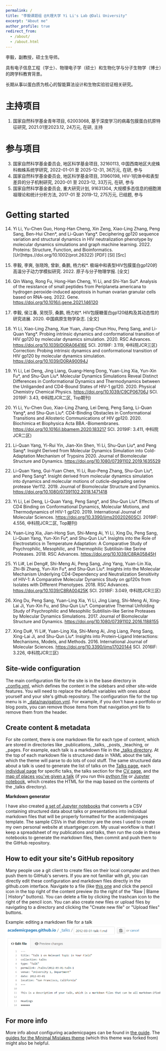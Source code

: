 ```yaml
---
permalink: /
title: "李毅课题组 @大理大学 Yi Li's Lab @Dali University"
excerpt: "About me"
author_profile: true
redirect_from: 
  - /about/
  - /about.html
---
```




李毅，副教授，硕士生导师。

具有电子信息工程（学士）、物理电子学（硕士）和生物化学与分子生物学（博士）的跨学科教育背景。

长期从事以蛋白质为核心的智能算法设计和生物实验验证相关研究。

主持项目
======
1. 国家自然科学基金青年项目, 62003068, 基于深度学习的病毒包膜蛋白抗原特征研究, 2021.01至2023.12, 24万元, 在研, 主持

参与项目
======
3. 国家自然科学基金委员会, 地区科学基金项目, 32160113, 中国西南地区大疣蛛科蜘蛛系统学研究, 2022-01-01 至 2025-12-31, 36万元, 在研, 参与
2. 国家自然科学基金委员会, 地区科学基金项目, 31960198, HIV-1抗体中和表型差异的分子机制研究, 2020-01 至 2023-12, 33万元, 在研, 参与
1. 国家自然科学基金委员会, 重大研究计划, 91631304, 大规模多态信息的细胞溯祖理论和统计分析方法, 2017-01 至 2019-12, 275万元, 已结题, 参与

Getting started
======
14. Yi Li, Yu-Chen Guo, Hong-Han Cheng, Xin Zeng, Xiao-Ling Zhang, Peng Sang, Ben-Hui Chen*, and Li-Quan Yang*. Deciphering gp120 sequence variation and structural dynamics in HIV neutralization phenotype by molecular dynamics simulations and graph machine learning. 2022. Proteins: Structure, Function, and Bioinformatics. [Url]https.//doi.org/10.1002/prot.26322) [PDF] [SI] [Src] 

13. 李毅, 李爽, 张晓玲, 曾新, 桑鹏, 杨力权*. 极端中和表型HIV包膜蛋白gp120的高温分子动力学模拟研究. 2022. 原子与分子物理学报. [全文]

12. Qin Wang, Rong Fu, Hong-Han Cheng, Yi Li, and Shi-Yan Sui*. Analysis of the resistance of small peptides from Periplaneta americana to hydrogen peroxide-induced apoptosis in human ovarian granular cells based on RNA-seq. 2022. Gene. https://doi.org/10.1016/j.gene.2021.146120

11. 李毅, 侯江春, 吴悦莎, 桑鹏, 杨力权*. HIV包膜糖蛋白gp120结构及其动态性的研究进展. 2020. 中国病原生物学杂志. [全文]

10. Yi Li, Xiao-Ling Zhang, Xue Yuan, Jiang-Chun Hou, Peng Sang, and Li-Quan Yang*. Probing intrinsic dynamics and conformational transition of HIV gp120 by molecular dynamics simulation. 2020. RSC Advances. https://doi.org/10.1039/D0RA06416E SCI. 2019IF: 3.119, 中科院JCR三区) 
Correction: Probing intrinsic dynamics and conformational transition of HIV gp120 by molecular dynamics simulation. https://doi.org/10.1039/D0RA90094J

9. Yi Li, Lei Deng, Jing Liang, Guang-Heng Dong, Yuan-Ling Xia, Yun-Xin Fu*, and Shu-Qun Liu*. Molecular Dynamics Simulations Reveal Distinct Differences in Conformational Dynamics and Thermodynamics between the Unliganded and CD4-Bound States of HIV-1 gp120. 2020. Physical Chemistry Chemical Physics. https://doi.org/10.1039/C9CP06706J SCI. 2019IF: 3.43, 中科院JCR二区, Top期刊) 

8. Yi Li, Yu-Chen Guo, Xiao-Ling Zhang, Lei Deng, Peng Sang, Li-Quan Yang*, and Shu-Qun Liu*. CD4-Binding Obstacles in Conformational Transitions and Allosteric Communications of HIV gp120. 2020. Biochimica et Biophysica Acta BBA.-Biomembranes. https://doi.org/10.1016/j.bbamem.2020.183217 SCI. 2019IF: 3.411, 中科院JCR二区) 

7. Li-Quan Yang, Yi-Rui Yin, Jian-Xin Shen, Yi Li, Shu-Qun Liu*, and Peng Sang*. Insight Derived from Molecular Dynamics Simulation into Cold-Adaptation Mechanism of Trypsins 2020. Journal of Biomolecular Structure and Dynamics. https://doi.org/10.1080/07391102.2019.1635529

6. Li-Quan Yang, Gui-Yuan Chen, Yi Li, Ruo-Peng Zhang, Shu-Qun Liu*, and Peng Sang*. Insight derived from molecular dynamics simulation into dynamics and molecular motions of cuticle-degrading serine protease Ver112. 2019. Journal of Biomolecular Structure and Dynamics. https://doi.org/10.1080/07391102.2018.1471418

5. Yi Li, Lei Deng, Li-Quan Yang, Peng Sang*, and Shu-Qun Liu*. Effects of CD4 Binding on Conformational Dynamics, Molecular Motions, and Thermodynamics of HIV-1 gp120. 2019. International Journal of Molecular Sciences. https://doi.org/10.3390/ijms20020260SCI. 2019IF: 4.556, 中科院JCR二区, Top期刊) 

4. Yuan-Ling Xia, Jian-Hong Sun, Shi-Meng Ai, Yi Li, Xing Du, Peng Sang, Li-Quan Yang, Yun-Xin Fu*, and Shu-Qun Liu*. Insights into the Role of Electrostatics in Temperature Adaptation: A Comparative Study of Psychrophilic, Mesophilic, and Thermophilic Subtilisin-like Serine Proteases. 2018. RSC Advances. https://doi.org/10.1039/C8RA05845H

3. Yi Li#, Lei Deng#, Shi-Meng Ai, Peng Sang, Jing Yang, Yuan-Lin Xia, Zhi-Bi Zhang, Yun-Xin Fu*, and Shu-Qun Liu*. Insights into the Molecular Mechanism Underlying CD4-Dependency and Neutralization Sensitivity of HIV-1: A Comparative Molecular Dynamics Study on gp120s from Isolates with Different Phenotypes. 2018. RSC Advances. https://doi.org/10.1039/C8RA00425K SCI. 2018IF: 3.049, 中科院JCR三区) 

2. Xing Du, Peng Sang, Yuan-Ling Xia, Yi Li, Jing Liang, Shi-Meng Ai, Xing-Lai Ji, Yun-Xin Fu, and Shu-Qun Liu*. Comparative Thermal Unfolding Study of Psychrophilic and Mesophilic Subtilisin-like Serine Proteases by Molecular Dynamics Simulations. 2017. Journal of Biomolecular Structure and Dynamics. https://doi.org/10.1080/07391102.2016.1188155

1. Xing Du#, Yi Li#, Yuan-Ling Xia, Shi-Meng Ai, Jing Liang, Peng Sang, Xing-Lai Ji, and Shu-Qun Liu*. Insights into Protein–Ligand Interactions: Mechanisms, Models, and Methods. 2016. International Journal of Molecular Sciences. https://doi.org/10.3390/ijms17020144 SCI. 2016IF: 3.226, 中科院JCR三区) 

Site-wide configuration
------
The main configuration file for the site is in the base directory in [_config.yml](https://github.com/academicpages/academicpages.github.io/blob/master/_config.yml), which defines the content in the sidebars and other site-wide features. You will need to replace the default variables with ones about yourself and your site's github repository. The configuration file for the top menu is in [_data/navigation.yml](https://github.com/academicpages/academicpages.github.io/blob/master/_data/navigation.yml). For example, if you don't have a portfolio or blog posts, you can remove those items from that navigation.yml file to remove them from the header. 

Create content & metadata
------
For site content, there is one markdown file for each type of content, which are stored in directories like _publications, _talks, _posts, _teaching, or _pages. For example, each talk is a markdown file in the [_talks directory](https://github.com/academicpages/academicpages.github.io/tree/master/_talks). At the top of each markdown file is structured data in YAML about the talk, which the theme will parse to do lots of cool stuff. The same structured data about a talk is used to generate the list of talks on the [Talks page](https://academicpages.github.io/talks), each [individual page](https://academicpages.github.io/talks/2012-03-01-talk-1) for specific talks, the talks section for the [CV page](https://academicpages.github.io/cv), and the [map of places you've given a talk](https://academicpages.github.io/talkmap.html) (if you run this [python file](https://github.com/academicpages/academicpages.github.io/blob/master/talkmap.py) or [Jupyter notebook](https://github.com/academicpages/academicpages.github.io/blob/master/talkmap.ipynb), which creates the HTML for the map based on the contents of the _talks directory).

**Markdown generator**

I have also created [a set of Jupyter notebooks](https://github.com/academicpages/academicpages.github.io/tree/master/markdown_generator
) that converts a CSV containing structured data about talks or presentations into individual markdown files that will be properly formatted for the academicpages template. The sample CSVs in that directory are the ones I used to create my own personal website at stuartgeiger.com. My usual workflow is that I keep a spreadsheet of my publications and talks, then run the code in these notebooks to generate the markdown files, then commit and push them to the GitHub repository.

How to edit your site's GitHub repository
------
Many people use a git client to create files on their local computer and then push them to GitHub's servers. If you are not familiar with git, you can directly edit these configuration and markdown files directly in the github.com interface. Navigate to a file (like [this one](https://github.com/academicpages/academicpages.github.io/blob/master/_talks/2012-03-01-talk-1.md) and click the pencil icon in the top right of the content preview (to the right of the "Raw | Blame | History" buttons). You can delete a file by clicking the trashcan icon to the right of the pencil icon. You can also create new files or upload files by navigating to a directory and clicking the "Create new file" or "Upload files" buttons. 

Example: editing a markdown file for a talk
![Editing a markdown file for a talk](/images/editing-talk.png)

For more info
------
More info about configuring academicpages can be found in [the guide](https://academicpages.github.io/markdown/). The [guides for the Minimal Mistakes theme](https://mmistakes.github.io/minimal-mistakes/docs/configuration/) (which this theme was forked from) might also be helpful.
